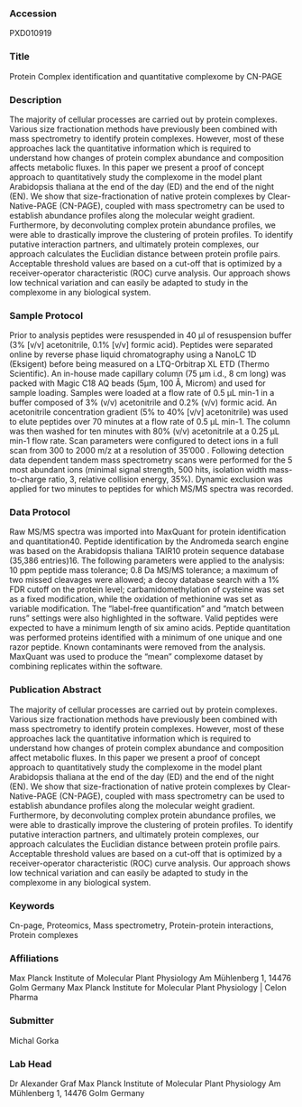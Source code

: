 ### Accession
PXD010919

### Title
Protein Complex identification and quantitative complexome by CN-PAGE

### Description
The majority of cellular processes are carried out by protein complexes. Various size fractionation methods have previously been combined with mass spectrometry to identify protein complexes. However, most of these approaches lack the quantitative information which is required to understand how changes of protein complex abundance and composition affects metabolic fluxes.  In this paper we present a proof of concept approach to quantitatively study the complexome in the model plant Arabidopsis thaliana at the end of the day (ED) and the end of the night (EN). We show that size-fractionation of native protein complexes by Clear-Native-PAGE (CN-PAGE), coupled with mass spectrometry can be used to establish abundance profiles along the molecular weight gradient. Furthermore, by deconvoluting complex protein abundance profiles, we were able to drastically improve the clustering of protein profiles. To identify putative interaction partners, and ultimately protein complexes, our approach calculates the Euclidian distance between protein profile pairs.  Acceptable threshold values are based on a cut-off that is optimized by a receiver-operator characteristic (ROC) curve analysis. Our approach shows low technical variation and can easily be adapted to study in the complexome in any biological system.

### Sample Protocol
Prior to analysis peptides were resuspended in 40 µl of resuspension buffer (3% [v/v] acetonitrile, 0.1% [v/v] formic acid). Peptides were separated online by reverse phase liquid chromatography using a NanoLC 1D (Eksigent) before being measured on a LTQ-Orbitrap XL ETD (Thermo Scientific). An in-house made capillary column (75 µm i.d., 8 cm long) was packed with Magic C18 AQ beads (5µm, 100 Å, Microm) and used for sample loading. Samples were loaded at a flow rate of 0.5 µL min-1 in a buffer composed of 3% (v/v) acetonitrile and 0.2% (v/v) formic acid. An acetonitrile concentration gradient (5% to 40% [v/v] acetonitrile) was used to elute peptides over 70 minutes at a flow rate of 0.5 µL min-1. The column was then washed for ten minutes with 80% (v/v) acetonitrile at a 0.25 µL min-1 flow rate. Scan parameters were configured to detect ions in a full scan from 300 to 2000 m/z at a resolution of 35’000 . Following detection data dependent tandem mass spectrometry scans were performed for the 5 most abundant ions (minimal signal strength, 500 hits, isolation width mass-to-charge ratio, 3, relative collision energy, 35%). Dynamic exclusion was applied for two minutes to peptides for which MS/MS spectra was recorded.

### Data Protocol
Raw MS/MS spectra was imported into MaxQuant for protein identification and quantitation40. Peptide identification by the Andromeda search engine was based on the Arabidopsis thaliana TAIR10 protein sequence database (35,386 entries)16. The following parameters were applied to the analysis: 10 ppm peptide mass tolerance; 0.8 Da MS/MS tolerance; a maximum of two missed cleavages were allowed; a decoy database search with a 1% FDR cutoff on the protein level; carbamidomethylation of cysteine was set as a fixed modification, while the oxidation of methionine was set as variable modification. The “label-free quantification” and “match between runs” settings were also highlighted in the software. Valid peptides were expected to have a minimum length of six amino acids. Peptide quantitation was performed proteins identified with a minimum of one unique and one razor peptide. Known contaminants were removed from the analysis. MaxQuant was used to produce the “mean” complexome dataset by combining replicates within the software.

### Publication Abstract
The majority of cellular processes are carried out by protein complexes. Various size fractionation methods have previously been combined with mass spectrometry to identify protein complexes. However, most of these approaches lack the quantitative information which is required to understand how changes of protein complex abundance and composition affect metabolic fluxes. In this paper we present a proof of concept approach to quantitatively study the complexome in the model plant Arabidopsis thaliana at the end of the day (ED) and the end of the night (EN). We show that size-fractionation of native protein complexes by Clear-Native-PAGE (CN-PAGE), coupled with mass spectrometry can be used to establish abundance profiles along the molecular weight gradient. Furthermore, by deconvoluting complex protein abundance profiles, we were able to drastically improve the clustering of protein profiles. To identify putative interaction partners, and ultimately protein complexes, our approach calculates the Euclidian distance between protein profile pairs. Acceptable threshold values are based on a cut-off that is optimized by a receiver-operator characteristic (ROC) curve analysis. Our approach shows low technical variation and can easily be adapted to study in the complexome in any biological system.

### Keywords
Cn-page, Proteomics, Mass spectrometry, Protein-protein interactions, Protein complexes

### Affiliations
Max Planck Institute of Molecular Plant Physiology Am Mühlenberg 1, 14476 Golm  Germany
Max Planck Institute for Molecular Plant Physiology | Celon Pharma

### Submitter
Michal Gorka

### Lab Head
Dr Alexander Graf
Max Planck Institute of Molecular Plant Physiology Am Mühlenberg 1, 14476 Golm  Germany


